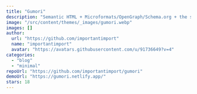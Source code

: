 ```yaml
---
title: "Gumori"
description: "Semantic HTML + Microformats/OpenGraph/Schema.org + the smallest possible default stylesheet for designing your own blog or pairing it with a classless CSS framework."
image: "/src/content/themes/_images/gumori.webp"
images: []
author:
  url: "https://github.com/importantimport"
  name: "importantimport"
  avatar: "https://avatars.githubusercontent.com/u/91736649?v=4"
categories:
  - "blog"
  - "minimal"
repoUrl: "https://github.com/importantimport/gumori"
demoUrl: "https://gumori.netlify.app/"
stars: 18
---
```

